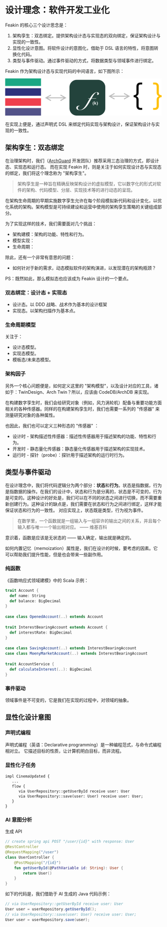 # 设计理念：软件开发工业化

Feakin 的核心三个设计思念是：

1. 架构孪生：双态绑定。提供架构设计态与实现态的双向绑定，保证架构设计与实现的一致性。
2. 显性化设计意图。将软件设计的意图化，借助于 DSL 语言的特性，将意图转换化代码。
3. 类型与事件驱动。通过事件驱动的方式，将数据类型与领域事件进行绑定。

Feakin 作为架构设计态与实现代码的中间语言，如下图所示：

![Design Principles](../images/design-principles.svg)

在实现上便是，通过声明式 DSL 来绑定代码实现与架构设计，保证架构设计与实现的一致性。

## 架构孪生：双态绑定

在治理架构时，我们（[ArchGuard](https://archguard.org/) 开发团队）推荐采用三态治理的方式，即设计态、实现态和运行态。 而在实现 Feakin 时，则是关注于如何实现设计态与实现态的绑定，我们将这个理念称为 "架构孪生"。

> 架构孪生是一种旨在精确反映架构设计的虚拟模型，它以数字化的形式对软件的架构、代码模型、分层、实现技术等的进行动态的呈现。

在架构生命周期的早期实施数字孪生允许在每个阶段模拟新代码和设计变化，以优化系统的架构。架构模型是可持续建设和运营中使用的架构孪生策略的关键组成部分。

为了实现这样的技术，我们需要面对几个挑战：

- 架构建模：架构的功能、特性和行为。
- 模型实现：
- 生命周期：

除此，还有一个非常有意思的问题：

- 如何针对于新的需求，动态模拟软件的架构演进，以发现潜在的架构瓶颈？

PS：既然如此，那么模拟态也应该成为 Feakin 设计的一个要点。

### 双态绑定：设计态 + 实现态

- 设计态。以 DDD 战略、战术作为基本的设计框架
- 实现态。以架构扫描作为基本点。

### 生命周期模型

关注于：

- 设计态模型。
- 实现态模型。
- 模板态/未来态模型。

### 架构因子

另外一个核心问题便是，如何定义这里的 "架构模型"，以及设计对应的工具，诸如于：TwinDesign、Arch Twin？所以，应该由 CodeDB/ArchDB 来实现。

在构建数字孪生时，我们会给研究对象（例如，风力涡轮机）配备与重要功能方面相关的各种传感器。同样的在构建架构孪生时，我们也需要一系列的 "传感器" 来测量研究对象的各种属性。

也因此，我们也可以定义三种形态的 "传感器" ：

- 设计时 - 架构描述性传感器：描述性传感器用于描述架构的功能、特性和行为。
- 开发时 - 静态量化传感器：静态量化传感器用于描述架构的实现技术。
- 运行时 - 探针（probe）：探针用于描述架构的运行时行为。

## 类型与事件驱动

在设计理念中，我们将代码逻辑分为两个部分：**状态**和**行为**。状态是指数据，行为是指数据的操作。在我们的设计中，状态和行为是分离的，状态是不可变的，行为是可变的。这种设计的好处是，我们可以在不同的状态之间进行切换，而不需要重新创建行为。这种设计的缺点是，我们需要在状态和行为之间进行绑定，这样才能保证状态和行为的一致性。 对应实现上，状态既是类型，行为视为事件。

> 在数学里，一个函数就是一组输入与一组容许的输出之间的关系，并且每个输入都与唯一一个输出相对应。 —— 维基百科

意识着，函数是应该是无状态的 —— 输入确定，输出就是确定的。

如何内置记忆（memoization）属性是，我们在设计的时候，要考虑的因素。它可以帮助我们提升性能，但是也会带来一些副作用。

### 纯函数

《函数响应式领域建模》中的 Scala 示例：

```scala
trait Account {
  def name: String
  def balance: BigDecimal
}

case class OpenedAccount(..) extends Account

trait InterestBearingAccount extends Account {
  def interestRate: BigDecimal
}

case class SavingAccount(..) extends InterestBearingAccount
case class MoenyMarketAccount(..) extends InterestBearingAccount

trait AccountService {
  def calculateInterest(..): BigDecimal
}
```

### 事件驱动

领域事件是不可变的，它是我们在实现的过程中，对领域的抽象。

## 显性化设计意图

### 声明式编程

声明式编程（英语：Declarative programming）是一种编程范式，与命令式编程相对立。 它描述目标的性质，让计算机明白目标，而非流程。

### 显性化子任务

```feakin
impl CinemaUpdated {
   ...
   flow {
      via UserRepository::getUserById receive user: User
      via UserRepository::save(user: User) receive user: User;
   }
}
```

### AI 意图分析

生成 API

```kotlin
// create spring api POST "/user/{id}" with response: User
@RestController
@RequestMapping("/user")
class UserController {
    @PostMapping("/{id}")
    fun getUserById(@PathVariable id: String): User {
        return User()
    }
}
```

如下的代码是，我们借助于 AI 生成的 Java 代码示例：

```java
// via UserRepository::getUserById receive user: User
User user = userRepository.getUserById();
// via UserRepository::save(user: User) receive user: User;
User user = userRepository.save(user);
```
